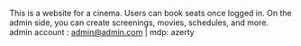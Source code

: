 This is a website for a cinema. Users can book seats once logged in. On the admin side, you can create screenings, movies, schedules, and more.
admin account : admin@admin.com | mdp: azerty
